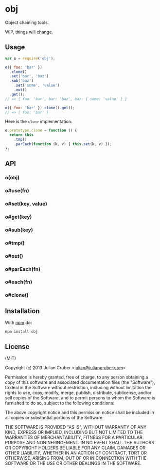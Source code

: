 
# obj

Object chaining tools.

WIP, things will change.

## Usage

```js
var o = require('obj');

o({ foo: 'bar' })
  .clone()
  .set('bar', 'baz')
  .sub('baz')
    .set('some', 'value')
    .out()
  .get();
// => { foo: 'bar', bar: 'baz', baz: { some: 'value' } }

o({ foo: 'bar' }).clone().get();
// => { foo: 'bar' }
```

Here is the `clone` implementation:

```js
o.prototype.clone = function () {
  return this
    .tmp()
    .parEach(function (k, v) { this.set(k, v) });
};
```

## API

### o(obj)
### o#use(fn)
### o#set(key, value)
### o#get(key)
### o#sub(key)
### o#tmp()
### o#out()
### o#parEach(fn)
### o#each(fn)
### o#clone()

## Installation

With [npm](https://npmjs.org) do:

```
npm install obj
```

## License

(MIT)

Copyright (c) 2013 Julian Gruber &lt;julian@juliangruber.com&gt;

Permission is hereby granted, free of charge, to any person obtaining a copy of
this software and associated documentation files (the "Software"), to deal in
the Software without restriction, including without limitation the rights to
use, copy, modify, merge, publish, distribute, sublicense, and/or sell copies
of the Software, and to permit persons to whom the Software is furnished to do
so, subject to the following conditions:

The above copyright notice and this permission notice shall be included in all
copies or substantial portions of the Software.

THE SOFTWARE IS PROVIDED "AS IS", WITHOUT WARRANTY OF ANY KIND, EXPRESS OR
IMPLIED, INCLUDING BUT NOT LIMITED TO THE WARRANTIES OF MERCHANTABILITY,
FITNESS FOR A PARTICULAR PURPOSE AND NONINFRINGEMENT. IN NO EVENT SHALL THE
AUTHORS OR COPYRIGHT HOLDERS BE LIABLE FOR ANY CLAIM, DAMAGES OR OTHER
LIABILITY, WHETHER IN AN ACTION OF CONTRACT, TORT OR OTHERWISE, ARISING FROM,
OUT OF OR IN CONNECTION WITH THE SOFTWARE OR THE USE OR OTHER DEALINGS IN THE
SOFTWARE.
